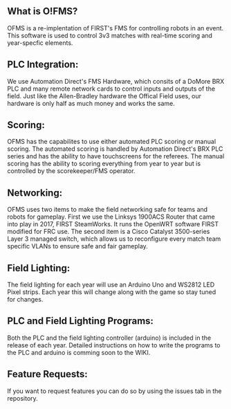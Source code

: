 ## What is O!FMS?

OFMS is a re-implentation of FIRST's FMS for controlling robots in an event. This software is used to control 3v3 matches with real-time scoring and year-specfic elements. 



## PLC Integration:

We use Automation Direct's FMS Hardware, which consits of a DoMore BRX PLC and many remote network cards to control inputs and outputs of the field. Just like the Allen-Bradley hardware the Offical Field uses, our hardware is only half as much money and works the same.



## Scoring: 

OFMS has the capabilites to use either automated PLC scoring or manual scoring. The automated scoring  is handled by Automation Direct's BRX PLC series and has the ability to have touchscreens for the referees. The manual scoring has the ability to scoring everything from year to year but is controlled by the scorekeeper/FMS operator.



## Networking:

OFMS uses two items to make the field networking safe for teams and robots for gameplay. First we use the Linksys 1900ACS Router that came into play in 2017, FIRST SteamWorks. It runs the OpenWRT software FIRST modified for FRC use. The second item is a Cisco Catalyst 3500-series Layer 3 managed switch, which allows us to reconfigure every match team specific VLANs to ensure safe and fair gameplay.



## Field Lighting:

The field lighting for each year will use an Arduino Uno and WS2812 LED Pixel strips. Each year this will change along with the game so stay tuned for changes.


## PLC and Field Lighting Programs:

Both the PLC and the field lighting controller (arduino) is included in the release of each year. Detailed instructions on how to write the programs to the PLC and arduino is comming soon to the WIKI. 

## Feature Requests:

If you want to request features you can do so by using the issues tab in the repository.
